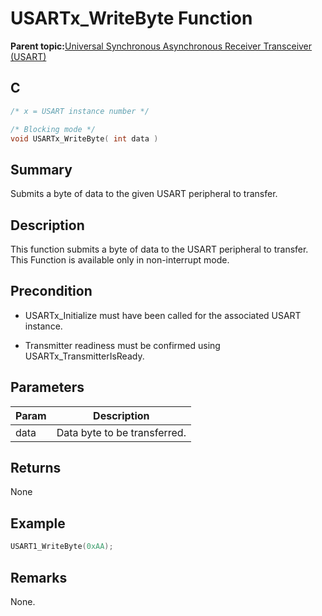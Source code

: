 # USARTx\_WriteByte Function

**Parent topic:**[Universal Synchronous Asynchronous Receiver Transceiver \(USART\)](GUID-5ED4F08A-8227-486D-9727-78BD47CA0866.md)

## C

```c
/* x = USART instance number */

/* Blocking mode */
void USARTx_WriteByte( int data )
```

## Summary

Submits a byte of data to the given USART peripheral to transfer.

## Description

This function submits a byte of data to the USART peripheral to transfer. This Function is available only in non-interrupt mode.

## Precondition

-   USARTx\_Initialize must have been called for the associated USART instance.

-   Transmitter readiness must be confirmed using USARTx\_TransmitterIsReady.


## Parameters

|Param|Description|
|-----|-----------|
|data|Data byte to be transferred.|

## Returns

None

## Example

```c
USART1_WriteByte(0xAA);
```

## Remarks

None.

